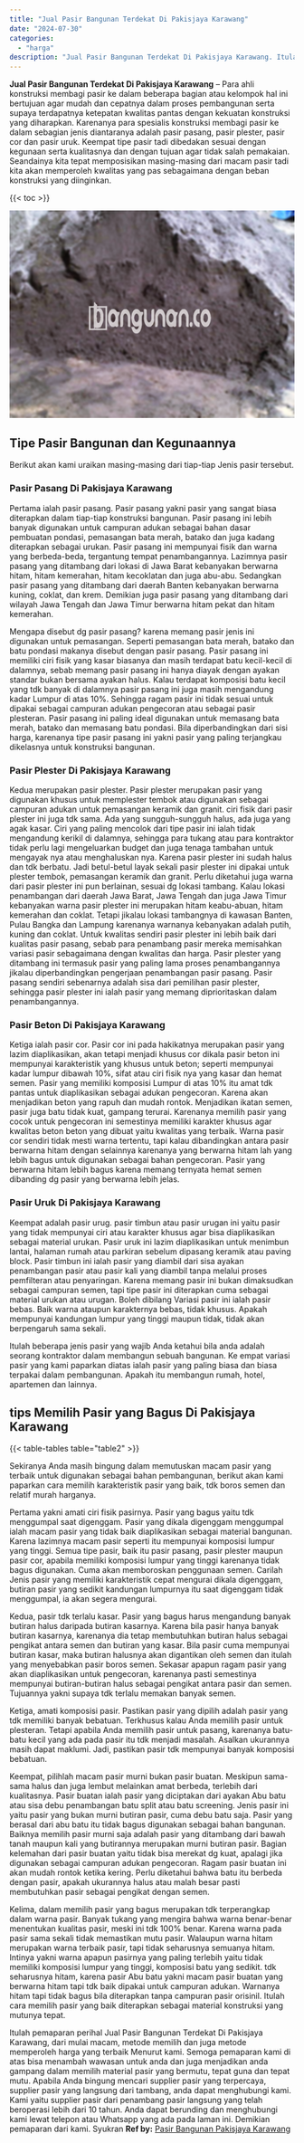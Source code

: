 ```yaml
---
title: "Jual Pasir Bangunan Terdekat Di Pakisjaya Karawang"
date: "2024-07-30"
categories: 
  - "harga"
description: "Jual Pasir Bangunan Terdekat Di Pakisjaya Karawang. Itulah pemaparan perihal Jual Pasir Bangunan Terdekat Di Pakisjaya Karawang, dari mulai macam, metode mem..."
---
```


**Jual Pasir Bangunan Terdekat Di Pakisjaya Karawang** – Para ahli konstruksi membagi pasir ke dalam beberapa bagian atau kelompok hal ini bertujuan agar mudah dan cepatnya dalam proses pembangunan serta supaya terdapatnya ketepatan kwalitas pantas dengan kekuatan konstruksi yang diharapkan. Karenanya para spesialis konstruksi membagi pasir ke dalam sebagian jenis diantaranya adalah pasir pasang, pasir plester, pasir cor dan pasir uruk. Keempat tipe pasir tadi dibedakan sesuai dengan kegunaan serta kualitasnya dan dengan tujuan agar tidak salah pemakaian. Seandainya kita tepat memposisikan masing-masing dari macam pasir tadi kita akan memperoleh kwalitas yang pas sebagaimana dengan beban konstruksi yang diinginkan.

{{< toc >}}

![Jual Pasir Bangunan Terdekat Di Pakisjaya Karawang](/images/jual-pasir-bangunan-69.png)

## Tipe Pasir Bangunan dan Kegunaannya

Berikut akan kami uraikan masing-masing dari tiap-tiap Jenis pasir tersebut.

### Pasir Pasang Di Pakisjaya Karawang

Pertama ialah pasir pasang. Pasir pasang yakni pasir yang sangat biasa diterapkan dalam tiap-tiap konstruksi bangunan. Pasir pasang ini lebih banyak digunakan untuk campuran adukan sebagai bahan dasar pembuatan pondasi, pemasangan bata merah, batako dan juga kadang diterapkan sebagai urukan. Pasir pasang ini mempunyai fisik dan warna yang berbeda-beda, tergantung tempat penambangannya. Lazimnya pasir pasang yang ditambang dari lokasi di Jawa Barat kebanyakan berwarna hitam, hitam kemerahan, hitam kecoklatan dan juga abu-abu. Sedangkan pasir pasang yang ditambang dari daerah Banten kebanyakan berwarna kuning, coklat, dan krem. Demikian juga pasir pasang yang ditambang dari wilayah Jawa Tengah dan Jawa Timur berwarna hitam pekat dan hitam kemerahan.

Mengapa disebut dg pasir pasang? karena memang pasir jenis ini digunakan untuk pemasangan. Seperti pemasangan bata merah, batako dan batu pondasi makanya disebut dengan pasir pasang. Pasir pasang ini memiliki ciri fisik yang kasar biasanya dan masih terdapat batu kecil-kecil di dalamnya, sebab memang pasir pasang ini hanya diayak dengan ayakan standar bukan bersama ayakan halus. Kalau terdapat komposisi batu kecil yang tdk banyak di dalamnya pasir pasang ini juga masih mengandung kadar Lumpur di atas 10%. Sehingga ragam pasir ini tidak sesuai untuk dipakai sebagai campuran adukan pengecoran atau sebagai pasir plesteran. Pasir pasang ini paling ideal digunakan untuk memasang bata merah, batako dan memasang batu pondasi. Bila diperbandingkan dari sisi harga, karenanya tipe pasir pasang ini yakni pasir yang paling terjangkau dikelasnya untuk konstruksi bangunan.

### Pasir Plester Di Pakisjaya Karawang

Kedua merupakan pasir plester. Pasir plester merupakan pasir yang digunakan khusus untuk memplester tembok atau digunakan sebagai campuran adukan untuk pemasangan keramik dan granit. ciri fisik dari pasir plester ini juga tdk sama. Ada yang sungguh-sungguh halus, ada juga yang agak kasar. Ciri yang paling mencolok dari tipe pasir ini ialah tidak mengandung kerikil di dalamnya, sehingga para tukang atau para kontraktor tidak perlu lagi mengeluarkan budget dan juga tenaga tambahan untuk mengayak nya atau menghaluskan nya. Karena pasir plester ini sudah halus dan tdk berbatu. Jadi betul-betul layak sekali pasir plester ini dipakai untuk plester tembok, pemasangan keramik dan granit. Perlu diketahui juga warna dari pasir plester ini pun berlainan, sesuai dg lokasi tambang. Kalau lokasi penambangan dari daerah Jawa Barat, Jawa Tengah dan juga Jawa Timur kebanyakan warna pasir plester ini merupakan hitam keabu-abuan, hitam kemerahan dan coklat. Tetapi jikalau lokasi tambangnya di kawasan Banten, Pulau Bangka dan Lampung karenanya warnanya kebanyakan adalah putih, kuning dan coklat. Untuk kwalitas sendiri pasir plester ini lebih baik dari kualitas pasir pasang, sebab para penambang pasir mereka memisahkan variasi pasir sebagaimana dengan kwalitas dan harga. Pasir plester yang ditambang ini termasuk pasir yang paling lama proses penambangannya jikalau diperbandingkan pengerjaan penambangan pasir pasang. Pasir pasang sendiri sebenarnya adalah sisa dari pemilihan pasir plester, sehingga pasir plester ini ialah pasir yang memang diprioritaskan dalam penambangannya.

### Pasir Beton Di Pakisjaya Karawang

Ketiga ialah pasir cor. Pasir cor ini pada hakikatnya merupakan pasir yang lazim diaplikasikan, akan tetapi menjadi khusus cor dikala pasir beton ini mempunyai karakteristik yang khusus untuk beton; seperti mempunyai kadar lumpur dibawah 10%, sifat atau ciri fisik nya yang kasar dan hemat semen. Pasir yang memiliki komposisi Lumpur di atas 10% itu amat tdk pantas untuk diaplikasikan sebagai adukan pengecoran. Karena akan menjadikan beton yang rapuh dan mudah rontok. Menjadikan ikatan semen, pasir juga batu tidak kuat, gampang terurai. Karenanya memilih pasir yang cocok untuk pengecoran ini semestinya memiliki karakter khusus agar kwalitas beton beton yang dibuat yaitu kwalitas yang terbaik. Warna pasir cor sendiri tidak mesti warna tertentu, tapi kalau dibandingkan antara pasir berwarna hitam dengan selainnya karenanya yang berwarna hitam lah yang lebih bagus untuk digunakan sebagai bahan pengecoran. Pasir yang berwarna hitam lebih bagus karena memang ternyata hemat semen dibanding dg pasir yang berwarna lebih jelas.

### Pasir Uruk Di Pakisjaya Karawang

Keempat adalah pasir urug. pasir timbun atau pasir urugan ini yaitu pasir yang tidak mempunyai ciri atau karakter khusus agar bisa diaplikasikan sebagai material urukan. Pasir uruk ini lazim diaplikasikan untuk menimbun lantai, halaman rumah atau parkiran sebelum dipasang keramik atau paving block. Pasir timbun ini ialah pasir yang diambil dari sisa ayakan penambangan pasir atau pasir kali yang diambil tanpa melalui proses pemfilteran atau penyaringan. Karena memang pasir ini bukan dimaksudkan sebagai campuran semen, tapi tipe pasir ini diterapkan cuma sebagai material urukan atau urugan. Boleh dibilang Variasi pasir ini ialah pasir bebas. Baik warna ataupun karakternya bebas, tidak khusus. Apakah mempunyai kandungan lumpur yang tinggi maupun tidak, tidak akan berpengaruh sama sekali.

Itulah beberapa jenis pasir yang wajib Anda ketahui bila anda adalah seorang kontraktor dalam membangun sebuah bangunan. Ke empat variasi pasir yang kami paparkan diatas ialah pasir yang paling biasa dan biasa terpakai dalam pembangunan. Apakah itu membangun rumah, hotel, apartemen dan lainnya.

## tips Memilih Pasir yang Bagus Di Pakisjaya Karawang

{{< table-tables table="table2" >}}

Sekiranya Anda masih bingung dalam memutuskan macam pasir yang terbaik untuk digunakan sebagai bahan pembangunan, berikut akan kami paparkan cara memilih karakteristik pasir yang baik, tdk boros semen dan relatif murah harganya.

Pertama yakni amati ciri fisik pasirnya. Pasir yang bagus yaitu tdk menggumpal saat digenggam. Pasir yang dikala digenggam menggumpal ialah macam pasir yang tidak baik diaplikasikan sebagai material bangunan. Karena lazimnya macam pasir seperti itu mempunyai komposisi lumpur yang tinggi. Semua tipe pasir, baik itu pasir pasang, pasir plester maupun pasir cor, apabila memiliki komposisi lumpur yang tinggi karenanya tidak bagus digunakan. Cuma akan memboroskan penggunaan semen. Carilah Jenis pasir yang memiliki karakteristik cepat mengurai dikala digenggam, butiran pasir yang sedikit kandungan lumpurnya itu saat digenggam tidak menggumpal, ia akan segera mengurai.

Kedua, pasir tdk terlalu kasar. Pasir yang bagus harus mengandung banyak butiran halus daripada butiran kasarnya. Karena bila pasir hanya banyak butiran kasarnya, karenanya dia tetap membutuhkan butiran halus sebagai pengikat antara semen dan butiran yang kasar. Bila pasir cuma mempunyai butiran kasar, maka butiran halusnya akan digantikan oleh semen dan itulah yang menyebabkan pasir boros semen. Sekasar apapun ragam pasir yang akan diaplikasikan untuk pengecoran, karenanya pasti semestinya mempunyai butiran-butiran halus sebagai pengikat antara pasir dan semen. Tujuannya yakni supaya tdk terlalu memakan banyak semen.

Ketiga, amati komposisi pasir. Pastikan pasir yang dipilih adalah pasir yang tdk memiliki banyak bebatuan. Terkhusus kalau Anda memilih pasir untuk plesteran. Tetapi apabila Anda memilih pasir untuk pasang, karenanya batu-batu kecil yang ada pada pasir itu tdk menjadi masalah. Asalkan ukurannya masih dapat maklumi. Jadi, pastikan pasir tdk mempunyai banyak komposisi bebatuan.

Keempat, pilihlah macam pasir murni bukan pasir buatan. Meskipun sama-sama halus dan juga lembut melainkan amat berbeda, terlebih dari kualitasnya. Pasir buatan ialah pasir yang diciptakan dari ayakan Abu batu atau sisa debu penambangan batu split atau batu screening. Jenis pasir ini yaitu pasir yang bukan murni butiran pasir, cuma debu batu saja. Pasir yang berasal dari abu batu itu tidak bagus digunakan sebagai bahan bangunan. Baiknya memilih pasir murni saja adalah pasir yang ditambang dari bawah tanah maupun kali yang butirannya merupakan murni butiran pasir. Bagian kelemahan dari pasir buatan yaitu tidak bisa merekat dg kuat, apalagi jika digunakan sebagai campuran adukan pengecoran. Ragam pasir buatan ini akan mudah rontok ketika kering. Perlu diketahui bahwa batu itu berbeda dengan pasir, apakah ukurannya halus atau malah besar pasti membutuhkan pasir sebagai pengikat dengan semen.

Kelima, dalam memilih pasir yang bagus merupakan tdk terperangkap dalam warna pasir. Banyak tukang yang mengira bahwa warna benar-benar menentukan kualitas pasir, meski ini tdk 100% benar. Karena warna pada pasir sama sekali tidak memastikan mutu pasir. Walaupun warna hitam merupakan warna terbaik pasir, tapi tidak seharusnya semuanya hitam. Intinya yakni warna apapun pasirnya yang paling terlebih yaitu tidak memiliki komposisi lumpur yang tinggi, komposisi batu yang sedikit. tdk seharusnya hitam, karena pasir Abu batu yakni macam pasir buatan yang berwarna hitam tapi tdk baik dipakai untuk campuran adukan. Warnanya hitam tapi tidak bagus bila diterapkan tanpa campuran pasir orisinil. Itulah cara memilih pasir yang baik diterapkan sebagai material konstruksi yang mutunya tepat.

Itulah pemaparan perihal Jual Pasir Bangunan Terdekat Di Pakisjaya Karawang, dari mulai macam, metode memilih dan juga metode memperoleh harga yang terbaik Menurut kami. Semoga pemaparan kami di atas bisa menambah wawasan untuk anda dan juga menjadikan anda gampang dalam memilih material pasir yang bermutu, tepat guna dan tepat mutu. Apabila Anda bingung mencari supplier pasir yang terpercaya, supplier pasir yang langsung dari tambang, anda dapat menghubungi kami. Kami yaitu supplier pasir dari penambang pasir langsung yang telah beroperasi lebih dari 10 tahun. Anda dapat berunding dan menghubungi kami lewat telepon atau Whatsapp yang ada pada laman ini. Demikian pemaparan dari kami. Syukran
**Ref by:** [Pasir Bangunan Pakisjaya Karawang](https://id.wikipedia.org/wiki/Pasir)
